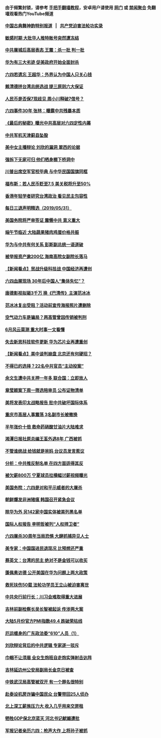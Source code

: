 #### 由于频繁封锁，请参考 [手把手翻墙教程](https://github.com/gfw-breaker/guides/wiki/)，安卓用户请使用 [网门](https://github.com/gfw-breaker/bn-android/blob/master/ogate.md?t=06011537) 或 [禁闻聚合](https://github.com/gfw-breaker/bn-android) 免翻墙观看热门YouTube频道 

#### [中国古典舞神韵特别报道](https://github.com/gfw-breaker/mh-news/blob/master/shenyun.md?t=06011537) &nbsp;&nbsp;|&nbsp;&nbsp; [共产党迫害法轮功实录](https://github.com/gfw-breaker/mh-news/blob/master/README.md?t=06011537)  

#### [敏感时期 大批华人推特账号突然遭冻结](../pages/nsc413/n11294072.md?t=06011537) 

#### [中共屠城后高层表态 王震：杀一批 判一批](../pages/nsc413/n11294199.md?t=06011537) 


#### [华为有三大劣迹 促美政府开始全面封杀](../pages/nsc413/n11293237.md?t=06011537) 

#### [六四若遗忘 王超华：外界认为中国人只关心钱](../pages/nsc413/n11294077.md?t=06011537) 

#### [赖清德拼台湾总统选战 提三原则六大保证](../pages/nsc413/n11294001.md?t=06011537) 

#### [人民币是否保7现歧见 周小川释破7信号？](../pages/nsc413/n11293810.md?t=06011537) 

#### [六四事件30年 张林：曝露中共残暴本质](../pages/nsc413/n11293367.md?t=06011537) 

#### [《最后的秘密》曝光中共高层对六四定性内幕](../pages/nsc413/n11293890.md?t=06011537) 

#### [中共军机天津蓟县坠毁](../pages/nsc413/n11293682.md?t=06011537) 

#### [美中女主播辩论 刘欣的漏洞 翠西的论据](../pages/nsc413/n11293339.md?t=06011537) 

#### [强拆下无家可归 他们栖身棚下桥洞中](../pages/nsc413/n11293564.md?t=06011537) 

#### [川普出席空军官校毕典 与中华民国国旗同框](../pages/nsc413/n11293667.md?t=06011537) 

#### [福布斯：若人民币贬至7.5 美关税将升至50%](../pages/nsc413/n11293393.md?t=06011537) 

#### [香港年轻学者研究台湾政治 看见民主包容性](../pages/nsc413/n11293629.md?t=06011537) 

#### [每日三退声明精选（2019/05/31）](../pages/nsc413/n11293555.md?t=06011537) 

#### [美国务院将严审签证 震慑中共 意义重大](../pages/nsc413/n11293337.md?t=06011537) 

#### [端午节临近 大陆蔬果猪肉鸡蛋价格共振](../pages/nsc413/n11292961.md?t=06011537) 

#### [华为与中共有何关系 彭斯副总统一语道破](../pages/nsc413/n11293250.md?t=06011537) 

#### [被举报资产逾200亿 海南高院女副院长落马](../pages/nsc413/n11293259.md?t=06011537) 

#### [【新闻看点】贸战升级科技战 中国经济再遭创](../pages/nsc413/n11292811.md?t=06011537) 

#### [六四血腥现场 30年后中国人“集体失忆”？](../pages/nsc413/n11293175.md?t=06011537) 

#### [唐德影视拟砸3千万 换《巴清传》主演范冰冰](../pages/nsc413/n11293132.md?t=06011537) 

#### [范冰冰复出受阻？活动前宣传海报照片遭删除](../pages/nsc413/n11292578.md?t=06011537) 

#### [空气动力车是骗局？两高管曾因传销被判刑](../pages/nsc413/n11293183.md?t=06011537) 

#### [6月风云莫测 重大时事一文看懂](../pages/nsc413/n11292711.md?t=06011537) 

#### [失去新思科技软件更新 华为芯片业再遭重创](../pages/nsc413/n11292565.md?t=06011537) 

#### [【新闻看点】美中谈判崩盘 北京还有何硬招？](../pages/nsc413/n11292810.md?t=06011537) 

#### [不得已的选择？22名中共官员“主动投案”](../pages/nsc413/n11292960.md?t=06011537) 

#### [余文生遭中共关押一年多 联合国：立即放人](../pages/nsc413/n11293000.md?t=06011537) 

#### [章莹颖案下周一筛选陪审员 公布证物清单](../pages/nsc413/n11292884.md?t=06011537) 

#### [美将发表印太战略报告 批中共破坏国际体系](../pages/nsc413/n11292652.md?t=06011537) 

#### [重庆市高层人事震荡 3名副市长被撤换](../pages/nsc413/n11292806.md?t=06011537) 

#### [半年涨价十倍 救命药硝酸甘油片大陆难求](../pages/nsc413/n11292352.md?t=06011537) 

#### [湘潭日报社原总编王荃外逃8年 广西被抓](../pages/nsc413/n11292829.md?t=06011537) 

#### [不管谁统战 给钱就是爸妈 台议员发言惹议](../pages/nsc413/n11291930.md?t=06011537) 

#### [分析：中共推反制名单 在四方面适得其反](../pages/nsc413/n11292625.md?t=06011537) 

#### [被欠薪800万 宁夏球员拉横幅讨薪视频曝光](../pages/nsc413/n11292585.md?t=06011537) 

#### [美国务院：六四是对和平示威者的大屠杀](../pages/nsc413/n11292401.md?t=06011537) 

#### [朝鲜爆发非洲猪瘟 韩国召开紧急会议](../pages/nsc413/n11292417.md?t=06011537) 

#### [除华为外 另142家中国实体被美列黑名单](../pages/nsc413/n11292510.md?t=06011537) 

#### [国际人权报告 李明哲被列“人权捍卫者”](../pages/nsc413/n11292218.md?t=06011537) 

#### [六四屠杀30周年当局恐惧 大肆抓捕异见人士](../pages/nsc413/n11291968.md?t=06011537) 


#### [美专家：中国国进民退现况 比预想还严重](../pages/nsc413/n11292455.md?t=06011537) 

#### [蔡英文：台湾的民主 绝对不是金钱可以收买](../pages/nsc413/n11291916.md?t=06011537) 

#### [蓬佩奥访德 公开美国在华为问题上两大政策](../pages/nsc413/n11292172.md?t=06011537) 

#### [救死扶伤50载 法轮功学员王立山被迫害离世](../pages/nsc413/n11291821.md?t=06011537) 

#### [中共央行前行长：川习会难取得重大进展](../pages/nsc413/n11291962.md?t=06011537) 

#### [吉林前副检察长吴长智被起诉 传涉两大案](../pages/nsc413/n11291868.md?t=06011537) 

#### [大陆5月份官方PMI指数49.4 跌破荣枯线](../pages/nsc413/n11291501.md?t=06011537) 

#### [厄运缠身的广东政法委“610”人员（1）](../pages/nsc413/n11280992.md?t=06011537) 

#### [刘欣辩论背后的中共逻辑 专家逐一驳斥](../pages/nsc413/n11291233.md?t=06011537) 

#### [巾帼不让须眉 全女生炮班自走炮实弹射击达阵](../pages/nsc413/n11291704.md?t=06011537) 

#### [吉林延边州公安局副局长金京日被查](../pages/nsc413/n11291594.md?t=06011537) 

#### [中铁武汉局高管被双开 有一个罪名很特别](../pages/nsc413/n11291335.md?t=06011537) 

#### [赴泰设机房诈骗中国民众 台警带回25人侦办](../pages/nsc413/n11291596.md?t=06011537) 

#### [北上深工薪族压力大 收入几乎用来交房租](../pages/nsc413/n11290947.md?t=06011537) 

#### [牺牲GDP保北京蓝天 河北书记献媚遭批](../pages/nsc413/n11291230.md?t=06011537) 

#### [军报记者亲历六四：枪声大作 上将孙子被抓](../pages/nsc413/n11290529.md?t=06011537) 

